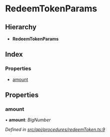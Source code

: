 # RedeemTokenParams

## Hierarchy

* **RedeemTokenParams**

## Index

### Properties

* [amount](redeemtokenparams.md#amount)

## Properties

### amount

• **amount**: _BigNumber_

_Defined in_ [_src/api/procedures/redeemToken.ts:9_](https://github.com/PolymathNetwork/polymesh-sdk/blob/bf2b7a12/src/api/procedures/redeemToken.ts#L9)


